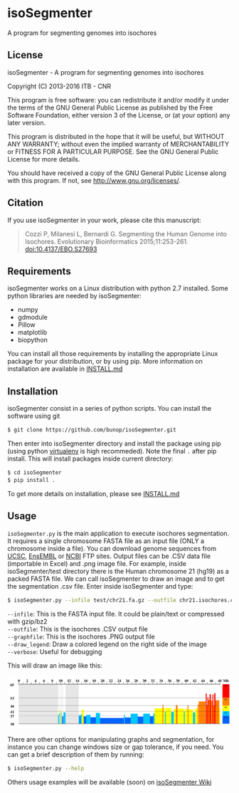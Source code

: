 
isoSegmenter
==============

A program for segmenting genomes into isochores

## License

isoSegmenter - A program for segmenting genomes into isochores

Copyright (C) 2013-2016 ITB - CNR

This program is free software: you can redistribute it and/or modify
it under the terms of the GNU General Public License as published by
the Free Software Foundation, either version 3 of the License, or
(at your option) any later version.

This program is distributed in the hope that it will be useful,
but WITHOUT ANY WARRANTY; without even the implied warranty of
MERCHANTABILITY or FITNESS FOR A PARTICULAR PURPOSE.  See the
GNU General Public License for more details.

You should have received a copy of the GNU General Public License
along with this program.  If not, see <http://www.gnu.org/licenses/>.

## Citation

If you use isoSegmenter in your work, please cite this manuscript:

> Cozzi P, Milanesi L, Bernardi G. Segmenting the Human Genome into Isochores. Evolutionary Bioinformatics 2015;11:253-261. [doi:10.4137/EBO.S27693](http://www.la-press.com/segmenting-the-human-genome-into-isochores-article-a5225)

## Requirements

isoSegmenter works on a Linux distribution with python 2.7 installed. Some python
libraries are needed by isoSegmenter:

* numpy
* gdmodule
* Pillow
* matplotlib
* biopython

You can install all those requirements by installing the appropriate Linux package for your distribution, or
by using pip. More information on installation are available in [INSTALL.md](https://github.com/bunop/isoSegmenter/blob/master/INSTALL.md#dependencies)

## Installation

isoSegmenter consist in a series of python scripts. You can install the software using git

```bash
$ git clone https://github.com/bunop/isoSegmenter.git
```

Then enter into isoSegmenter directory and install the package using pip (using python [virtualenv](http://docs.python-guide.org/en/latest/dev/virtualenvs/) is high recommeded). Note the final `.` after pip install. This will install packages inside current directory:

```bash
$ cd isoSegmenter
$ pip install .
```

To get more details on installation, please see [INSTALL.md](https://github.com/bunop/isoSegmenter/blob/master/INSTALL.md#installing-isosegmenter-using-git)

## Usage

`isoSegmenter.py` is the main application to execute isochores segmentation. It requires a single chromosome FASTA file as an input file (ONLY a chromosome inside a file). You can download genome sequences from [UCSC](http://hgdownload.soe.ucsc.edu/downloads.html), [EnsEMBL](http://www.ensembl.org/info/data/ftp/index.html) or [NCBI](ftp://ftp.ncbi.nlm.nih.gov/genomes/) FTP sites. Output files can be .CSV data file (importable in Excel) and .png image file. For example, inside isoSegmenter/test directory there is the Human chromosome 21 (hg19) as a packed FASTA file. We can call isoSegmenter to draw an image and to get the segmentation .csv file. Enter inside isoSegmenter and type:

```bash
$ isoSegmenter.py --infile test/chr21.fa.gz --outfile chr21.isochores.csv --graphfile chr21.isochores.png --draw_legend --verbose
```

`--infile`: This is the FASTA input file. It could be plain/text or compressed with gzip/bz2   
`--outfile`: This is the isochores .CSV output file   
`--graphfile`: This is the isochores .PNG output file   
`--draw_legend`: Draw a colored legend on the right side of the image  
`--verbose`: Useful for debugging

This will draw an image like this:

![chr21.isochores](images/chr21.isochores.png)

There are other options for manipulating graphs and segmentation, for instance you can change windows size or gap tolerance, if you need. You can get a brief description of them by running:

```bash
$ isoSegmenter.py --help
```
Others usage examples will be available (soon) on [isoSegmenter Wiki](https://github.com/bunop/isoSegmenter/wiki#isosegmenter-wiki)
